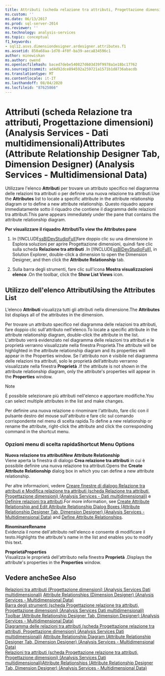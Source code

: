 ```yaml
---
title: Attributi (scheda relazione tra attributi, Progettazione dimensioni) (Analysis Services-Dati multidimensionali) | Microsoft Docs
ms.custom: ''
ms.date: 06/13/2017
ms.prod: sql-server-2014
ms.reviewer: ''
ms.technology: analysis-services
ms.topic: conceptual
f1_keywords:
- sql12.asvs.dimensiondesigner.ardesigner.attributes.f1
ms.assetid: 850a68aa-1d70-4f0f-ba39-aeca834596c1
author: minewiskan
ms.author: owend
ms.openlocfilehash: baced7debe540827d603d39f9978a1e18bc17762
ms.sourcegitcommit: ad4d92dce894592a259721a1571b1d8736abacdb
ms.translationtype: MT
ms.contentlocale: it-IT
ms.lasthandoff: 08/04/2020
ms.locfileid: "87625866"
---
```

# <a name="attributes-attribute-relationship-designer-tab-dimension-designer-analysis-services---multidimensional-data"></a><span data-ttu-id="e3348-102">Attributi (scheda Relazione tra attributi, Progettazione dimensioni) (Analysis Services - Dati multidimensionali)</span><span class="sxs-lookup"><span data-stu-id="e3348-102">Attributes (Attribute Relationship Designer Tab, Dimension Designer) (Analysis Services - Multidimensional Data)</span></span>
  <span data-ttu-id="e3348-103">Utilizzare l'elenco **Attributi** per trovare un attributo specifico nel diagramma delle relazioni tra attributi o per definire una nuova relazione tra attributi.</span><span class="sxs-lookup"><span data-stu-id="e3348-103">Use the **Attributes** list to locate a specific attribute in the attribute relationship diagram or to define a new attribute relationship.</span></span> <span data-ttu-id="e3348-104">Questo riquadro appare immediatamente sotto il riquadro che contiene il diagramma delle relazioni tra attributi.</span><span class="sxs-lookup"><span data-stu-id="e3348-104">This pane appears immediately under the pane that contains the attribute relationship diagram.</span></span>  
  
 <span data-ttu-id="e3348-105">**Per visualizzare il riquadro Attributi**</span><span class="sxs-lookup"><span data-stu-id="e3348-105">**To view the Attributes pane**</span></span>  
  
1.  <span data-ttu-id="e3348-106">In [!INCLUDE[ssBIDevStudioFull](../includes/ssbidevstudiofull-md.md)]fare doppio clic su una dimensione in Esplora soluzioni per aprire Progettazione dimensioni, quindi fare clic sulla scheda **Relazione tra attributi** .</span><span class="sxs-lookup"><span data-stu-id="e3348-106">In [!INCLUDE[ssBIDevStudioFull](../includes/ssbidevstudiofull-md.md)], in Solution Explorer, double-click a dimension to open the Dimension Designer, and then click the **Attribute Relationship** tab.</span></span>  
  
2.  <span data-ttu-id="e3348-107">Sulla barra degli strumenti, fare clic sull'icona **Mostra visualizzazioni elenco** .</span><span class="sxs-lookup"><span data-stu-id="e3348-107">On the toolbar, click the **Show List Views** icon.</span></span>  
  
## <a name="using-the-attributes-list"></a><span data-ttu-id="e3348-108">Utilizzo dell'elenco Attributi</span><span class="sxs-lookup"><span data-stu-id="e3348-108">Using the Attributes List</span></span>  
 <span data-ttu-id="e3348-109">L’elenco **Attributi** visualizza tutti gli attributi nella dimensione.</span><span class="sxs-lookup"><span data-stu-id="e3348-109">The **Attributes** list displays all of the attributes in the dimension.</span></span>  
  
 <span data-ttu-id="e3348-110">Per trovare un attributo specifico nel diagramma delle relazioni tra attributi, fare doppio clic sull'attributo nell'elenco.</span><span class="sxs-lookup"><span data-stu-id="e3348-110">To locate a specific attribute in the attribute relationship diagram, double-click the attribute in the list.</span></span> <span data-ttu-id="e3348-111">L'attributo verrà evidenziato nel diagramma delle relazioni tra attributi e le proprietà verranno visualizzate nella finestra Proprietà.</span><span class="sxs-lookup"><span data-stu-id="e3348-111">The attribute will be highlighted in the attribute relationship diagram and its properties will appear in the Properties window.</span></span> <span data-ttu-id="e3348-112">Se l'attributo non è visibile nel diagramma delle relazioni tra attributi, solo le proprietà dell’attributo verranno visualizzate nella finestra **Proprietà** .</span><span class="sxs-lookup"><span data-stu-id="e3348-112">If the attribute is not shown in the attribute relationship diagram, only the attribute's properties will appear in the **Properties** window.</span></span>  
  
> [!NOTE]  
>  <span data-ttu-id="e3348-113">È possibile selezionare più attributi nell'elenco e apportare modifiche.</span><span class="sxs-lookup"><span data-stu-id="e3348-113">You can select multiple attributes in the list and make changes.</span></span>  
  
 <span data-ttu-id="e3348-114">Per definire una nuova relazione o rinominare l'attributo, fare clic con il pulsante destro del mouse sull'attributo e fare clic sul comando corrispondente nel menu di scelta rapida.</span><span class="sxs-lookup"><span data-stu-id="e3348-114">To define a new relationship or rename the attribute, right-click the attribute and click the corresponding command in the shortcut menu.</span></span>  
  
### <a name="shortcut-menu-options"></a><span data-ttu-id="e3348-115">Opzioni menu di scelta rapida</span><span class="sxs-lookup"><span data-stu-id="e3348-115">Shortcut Menu Options</span></span>  
 <span data-ttu-id="e3348-116">**Nuova relazione tra attributi**</span><span class="sxs-lookup"><span data-stu-id="e3348-116">**New Attribute Relationship**</span></span>  
 <span data-ttu-id="e3348-117">Viene aperta la finestra di dialogo **Crea relazione tra attributi** in cui è possibile definire una nuova relazione tra attributi.</span><span class="sxs-lookup"><span data-stu-id="e3348-117">Opens the **Create Attribute Relationship** dialog box in which you can define a new attribute relationship.</span></span>  
  
 <span data-ttu-id="e3348-118">Per altre informazioni, vedere [Creare finestre di dialogo Relazione tra attributi e Modifica relazione tra attributi &#40;scheda Relazione tra attributi, Progettazione dimensioni&#41; &#40;Analysis Services - Dati multidimensionali&#41;](create-edit-attribute-relationships-dialog-boxes-analysis-services-multidimensional-data.md) e [Definire relazioni tra attributi](multidimensional-models/attribute-relationships-define.md).</span><span class="sxs-lookup"><span data-stu-id="e3348-118">For more information, see [Create Attribute Relationship and Edit Attribute Relationship Dialog Boxes &#40;Attribute Relationship Designer Tab, Dimension Designer&#41; &#40;Analysis Services - Multidimensional Data&#41;](create-edit-attribute-relationships-dialog-boxes-analysis-services-multidimensional-data.md) and [Define Attribute Relationships](multidimensional-models/attribute-relationships-define.md).</span></span>  
  
 <span data-ttu-id="e3348-119">**Rinominare**</span><span class="sxs-lookup"><span data-stu-id="e3348-119">**Rename**</span></span>  
 <span data-ttu-id="e3348-120">Evidenzia il nome dell'attributo nell'elenco e consente di modificare il testo.</span><span class="sxs-lookup"><span data-stu-id="e3348-120">Highlights the attribute's name in the list and enables you to modify this text.</span></span>  
  
 <span data-ttu-id="e3348-121">**Proprietà**</span><span class="sxs-lookup"><span data-stu-id="e3348-121">**Properties**</span></span>  
 <span data-ttu-id="e3348-122">Visualizza le proprietà dell'attributo nella finestra **Proprietà** .</span><span class="sxs-lookup"><span data-stu-id="e3348-122">Displays the attribute's properties in the **Properties** window.</span></span>  
  
## <a name="see-also"></a><span data-ttu-id="e3348-123">Vedere anche</span><span class="sxs-lookup"><span data-stu-id="e3348-123">See Also</span></span>  
 <span data-ttu-id="e3348-124">[Relazioni tra attributi &#40;Progettazione dimensioni&#41; &#40;Analysis Services Dati multidimensionali&#41;](attribute-relationships-dimension-designer-analysis-services-multidimensional-data.md) </span><span class="sxs-lookup"><span data-stu-id="e3348-124">[Attribute Relationships &#40;Dimension Designer&#41; &#40;Analysis Services - Multidimensional Data&#41;](attribute-relationships-dimension-designer-analysis-services-multidimensional-data.md) </span></span>  
 <span data-ttu-id="e3348-125">[Barra degli strumenti &#40;scheda Progettazione relazione tra attributi, Progettazione dimensioni&#41; &#40;Analysis Services Dati multidimensionali&#41;](toolbar-attribute-relationship-dimension-designer-analysis-services-multidimensional-data.md) </span><span class="sxs-lookup"><span data-stu-id="e3348-125">[Toolbar &#40;Attribute Relationship Designer Tab, Dimension Designer&#41; &#40;Analysis Services - Multidimensional Data&#41;](toolbar-attribute-relationship-dimension-designer-analysis-services-multidimensional-data.md) </span></span>  
 <span data-ttu-id="e3348-126">[Diagramma delle relazioni tra attributi &#40;scheda Progettazione relazione tra attributi, Progettazione dimensioni&#41; &#40;Analysis Services Dati multidimensionali&#41;](attribute-relationship-diagram-analysis-services-multidimensional-data.md) </span><span class="sxs-lookup"><span data-stu-id="e3348-126">[Attribute Relationship Diagram &#40;Attribute Relationship Designer Tab, Dimension Designer&#41; &#40;Analysis Services - Multidimensional Data&#41;](attribute-relationship-diagram-analysis-services-multidimensional-data.md) </span></span>  
 [<span data-ttu-id="e3348-127">Relazioni tra attributi &#40;scheda Progettazione relazione tra attributi, Progettazione dimensioni&#41; &#40;Analysis Services Dati multidimensionali&#41;</span><span class="sxs-lookup"><span data-stu-id="e3348-127">Attribute Relationships &#40;Attribute Relationship Designer Tab, Dimension Designer&#41; &#40;Analysis Services - Multidimensional Data&#41;</span></span>](attribute-relationships-designer-tab-dimension-designer-analysis-services-multidimensional-data.md)  
  
  
